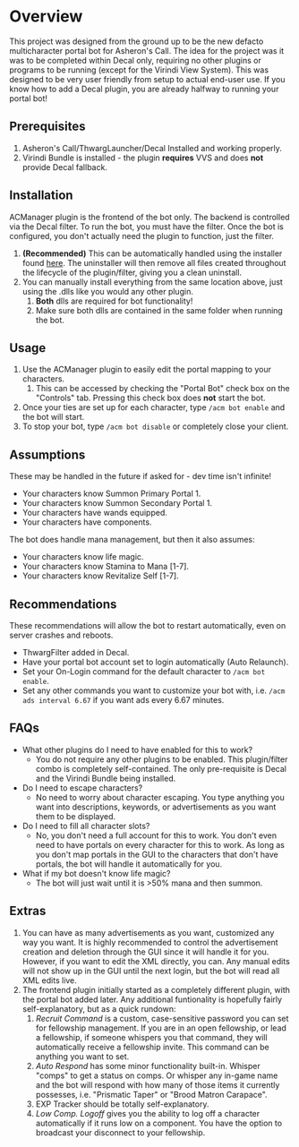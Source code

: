 # Overview

This project was designed from the ground up to be the new defacto multicharacter portal bot for Asheron's Call. The idea for the project was it was to be completed within Decal only, requiring no other plugins or programs to be running (except for the Virindi View System). This was designed to be very user friendly from setup to actual end-user use. If you know how to add a Decal plugin, you are already halfway to running your portal bot!

## Prerequisites
1. Asheron's Call/ThwargLauncher/Decal Installed and working properly.
2. Virindi Bundle is installed - the plugin **requires** VVS and does **not** provide Decal fallback.

## Installation

ACManager plugin is the frontend of the bot only. The backend is controlled via the Decal filter. To run the bot, you must have the filter. Once the bot is configured, you don't actually need the plugin to function, just the filter.

1. **(Recommended)** This can be automatically handled using the installer found [here](https://github.com/patri0t86/ACManager/releases). The uninstaller will then remove all files created throughout the lifecycle of the plugin/filter, giving you a clean uninstall.
2. You can manually install everything from the same location above, just using the .dlls like you would any other plugin.
    1. **Both** dlls are required for bot functionality!
    2. Make sure both dlls are contained in the same folder when running the bot.

## Usage

1. Use the ACManager plugin to easily edit the portal mapping to your characters.
   1. This can be accessed by checking the "Portal Bot" check box on the "Controls" tab. Pressing this check box does **not** start the bot.
2. Once your ties are set up for each character, type `/acm bot enable` and the bot will start.
3. To stop your bot, type `/acm bot disable` or completely close your client.

## Assumptions 

These may be handled in the future if asked for - dev time isn't infinite!

- Your characters know Summon Primary Portal 1.
- Your characters know Summon Secondary Portal 1.
- Your characters have wands equipped.
- Your characters have components.

The bot does handle mana management, but then it also assumes:

- Your characters know life magic.
- Your characters know Stamina to Mana [1-7].
- Your characters know Revitalize Self [1-7].

## Recommendations

These recommendations will allow the bot to restart automatically, even on server crashes and reboots.

- ThwargFilter added in Decal.
- Have your portal bot account set to login automatically (Auto Relaunch).
- Set your On-Login command for the default character to `/acm bot enable`.
- Set any other commands you want to customize your bot with, i.e. `/acm ads interval 6.67` if you want ads every 6.67 minutes.

## FAQs
- What other plugins do I need to have enabled for this to work?
  - You do not require any other plugins to be enabled. This plugin/filter combo is completely self-contained. The only pre-requisite is Decal and the Virindi Bundle being installed.
- Do I need to escape characters?
  - No need to worry about character escaping. You type anything you want into descriptions, keywords, or advertisements as you want them to be displayed.
- Do I need to fill all character slots?
  - No, you don't need a full account for this to work. You don't even need to have portals on every character for this to work. As long as you don't map portals in the GUI to the characters that don't have portals, the bot will handle it automatically for you.
- What if my bot doesn't know life magic?
  - The bot will just wait until it is >50% mana and then summon.

## Extras

1. You can have as many advertisements as you want, customized any way you want. It is highly recommended to control the advertisement creation and deletion through the GUI since it will handle it for you. However, if you want to edit the XML directly, you can. Any manual edits will not show up in the GUI until the next login, but the bot will read all XML edits live.
2. The frontend plugin initially started as a completely different plugin, with the portal bot added later. Any additional funtionality is hopefully fairly self-explanatory, but as a quick rundown:
   1. *Recruit Command* is a custom, case-sensitive password you can set for fellowship management. If you are in an open fellowship, or lead a fellowship, if someone whispers you that command, they will automatically receive a fellowship invite. This command can be anything you want to set.
   2. *Auto Respond* has some minor functionality built-in. Whisper "comps" to get a status on comps. Or whisper any in-game name and the bot will respond with how many of those items it currently possesses, i.e. "Prismatic Taper" or "Brood Matron Carapace".
   3. EXP Tracker should be totally self-explanatory.
   4. *Low Comp. Logoff* gives you the ability to log off a character automatically if it runs low on a component. You have the option to broadcast your disconnect to your fellowship.
